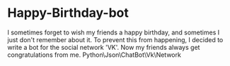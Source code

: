 # Happy-Birthday-bot
I sometimes forget to wish my friends a happy birthday, and sometimes I just don't remember about it. To prevent this from happening, I decided to write a bot for the social network 'VK'. Now my friends always get congratulations from me. Python\Json\ChatBot\Vk\Network
